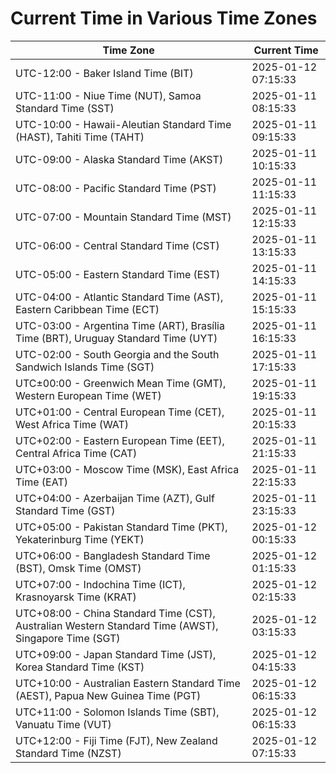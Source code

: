 # Current Time in Various Time Zones

| Time Zone | Current Time |
|-----------|--------------|
| UTC-12:00 - Baker Island Time (BIT) | 2025-01-12 07:15:33 |
| UTC-11:00 - Niue Time (NUT), Samoa Standard Time (SST) | 2025-01-11 08:15:33 |
| UTC-10:00 - Hawaii-Aleutian Standard Time (HAST), Tahiti Time (TAHT) | 2025-01-11 09:15:33 |
| UTC-09:00 - Alaska Standard Time (AKST) | 2025-01-11 10:15:33 |
| UTC-08:00 - Pacific Standard Time (PST) | 2025-01-11 11:15:33 |
| UTC-07:00 - Mountain Standard Time (MST) | 2025-01-11 12:15:33 |
| UTC-06:00 - Central Standard Time (CST) | 2025-01-11 13:15:33 |
| UTC-05:00 - Eastern Standard Time (EST) | 2025-01-11 14:15:33 |
| UTC-04:00 - Atlantic Standard Time (AST), Eastern Caribbean Time (ECT) | 2025-01-11 15:15:33 |
| UTC-03:00 - Argentina Time (ART), Brasília Time (BRT), Uruguay Standard Time (UYT) | 2025-01-11 16:15:33 |
| UTC-02:00 - South Georgia and the South Sandwich Islands Time (SGT) | 2025-01-11 17:15:33 |
| UTC±00:00 - Greenwich Mean Time (GMT), Western European Time (WET) | 2025-01-11 19:15:33 |
| UTC+01:00 - Central European Time (CET), West Africa Time (WAT) | 2025-01-11 20:15:33 |
| UTC+02:00 - Eastern European Time (EET), Central Africa Time (CAT) | 2025-01-11 21:15:33 |
| UTC+03:00 - Moscow Time (MSK), East Africa Time (EAT) | 2025-01-11 22:15:33 |
| UTC+04:00 - Azerbaijan Time (AZT), Gulf Standard Time (GST) | 2025-01-11 23:15:33 |
| UTC+05:00 - Pakistan Standard Time (PKT), Yekaterinburg Time (YEKT) | 2025-01-12 00:15:33 |
| UTC+06:00 - Bangladesh Standard Time (BST), Omsk Time (OMST) | 2025-01-12 01:15:33 |
| UTC+07:00 - Indochina Time (ICT), Krasnoyarsk Time (KRAT) | 2025-01-12 02:15:33 |
| UTC+08:00 - China Standard Time (CST), Australian Western Standard Time (AWST), Singapore Time (SGT) | 2025-01-12 03:15:33 |
| UTC+09:00 - Japan Standard Time (JST), Korea Standard Time (KST) | 2025-01-12 04:15:33 |
| UTC+10:00 - Australian Eastern Standard Time (AEST), Papua New Guinea Time (PGT) | 2025-01-12 06:15:33 |
| UTC+11:00 - Solomon Islands Time (SBT), Vanuatu Time (VUT) | 2025-01-12 06:15:33 |
| UTC+12:00 - Fiji Time (FJT), New Zealand Standard Time (NZST) | 2025-01-12 07:15:33 |
